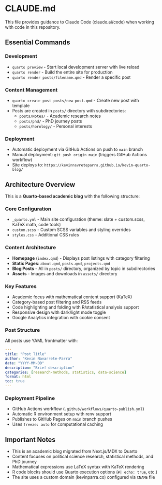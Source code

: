 # CLAUDE.md

This file provides guidance to Claude Code (claude.ai/code) when working with code in this repository.

## Essential Commands

### Development
- `quarto preview` - Start local development server with live reload
- `quarto render` - Build the entire site for production
- `quarto render posts/filename.qmd` - Render a specific post

### Content Management
- `quarto create post posts/new-post.qmd` - Create new post with template
- Posts are created in `posts/` directory with subdirectories:
  - `posts/Notes/` - Academic research notes
  - `posts/phd/` - PhD journey posts  
  - `posts/horology/` - Personal interests

### Deployment
- Automatic deployment via GitHub Actions on push to `main` branch
- Manual deployment: `git push origin main` (triggers GitHub Actions workflow)
- Site deploys to: `https://kevinnavreteparra.github.io/kevin-quarto-blog/`

## Architecture Overview

This is a **Quarto-based academic blog** with the following structure:

### Core Configuration
- `_quarto.yml` - Main site configuration (theme: slate + custom.scss, KaTeX math, code tools)
- `custom.scss` - Custom SCSS variables and styling overrides
- `styles.css` - Additional CSS rules

### Content Architecture
- **Homepage** (`index.qmd`) - Displays post listings with category filtering
- **Static Pages**: `about.qmd`, `posts.qmd`, `projects.qmd`
- **Blog Posts** - All in `posts/` directory, organized by topic in subdirectories
- **Assets** - Images and downloads in `assets/` directory

### Key Features
- Academic focus with mathematical content support (KaTeX)
- Category-based post filtering and RSS feeds
- Code highlighting and folding with R/statistical analysis support
- Responsive design with dark/light mode toggle
- Google Analytics integration with cookie consent

### Post Structure
All posts use YAML frontmatter with:
```yaml
---
title: "Post Title"
author: "Kevin Navarrete-Parra"
date: "YYYY-MM-DD"
description: "Brief description"
categories: [research-methods, statistics, data-science]
format: html
toc: true
---
```

### Deployment Pipeline
- GitHub Actions workflow (`.github/workflows/quarto-publish.yml`)
- Automatic R environment setup with renv support
- Publishes to GitHub Pages on `main` branch pushes
- Uses `freeze: auto` for computational caching

## Important Notes

- This is an academic blog migrated from Next.js/MDX to Quarto
- Content focuses on political science research, statistical methods, and PhD journey
- Mathematical expressions use LaTeX syntax with KaTeX rendering
- R code blocks should use Quarto execution options (`#| echo: true`, etc.)
- The site uses a custom domain (kevinparra.co) configured via `CNAME` file